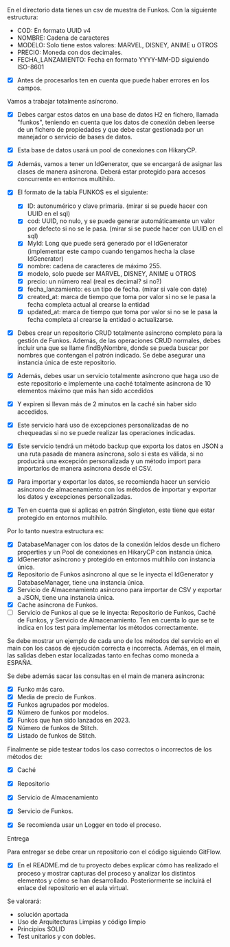 En el directorio data tienes un csv de muestra de Funkos. Con la siguiente estructura:

- COD: En formato UUID v4
- NOMBRE: Cadena de caracteres
- MODELO: Solo tiene estos valores: MARVEL, DISNEY, ANIME u OTROS
- PRECIO: Moneda con dos decimales.
- FECHA_LANZAMIENTO: Fecha en formato YYYY-MM-DD siguiendo ISO-8601

- [x] Antes de procesarlos ten en cuenta que puede haber errores en los campos.

Vamos a trabajar totalmente asíncrono.

- [x] Debes cargar estos datos en una base de datos H2 en fichero, llamada "funkos", teniendo en cuenta que los datos de
  conexión deben leerse de un fichero de propiedades y que debe estar gestionada por un manejador o servicio de bases de
  datos.
- [x] Esta base de datos usará un pool de conexiones con HikaryCP.

- [x] Además, vamos a tener un IdGenerator, que se encargará de asignar las clases de manera asíncrona. Deberá estar
  protegido para accesos concurrente en entornos multihilo.

- [x] El formato de la tabla FUNKOS es el siguiente:
    - [x] ID: autonumérico y clave primaria. (mirar si se puede hacer con UUID en el sql)
    - [x] cod: UUID, no nulo, y se puede generar automáticamente un valor por defecto si no se le pasa. (mirar si se
      puede hacer con UUID en el sql)
    - [x] MyId: Long que puede será generado por el IdGenerator (implementar este campo cuando tengamos hecha la clase
      IdGenerator)
    - [x] nombre: cadena de caracteres de máximo 255.
    - [x] modelo, solo puede ser MARVEL, DISNEY, ANIME u OTROS
    - [x] precio: un número real (real es decimal? si no?)
    - [x] fecha_lanzamiento: es un tipo de fecha. (mirar si vale con date)
    - [x] created_at: marca de tiempo que toma por valor si no se le pasa la fecha completa actual al crearse la entidad
    - [x] updated_at: marca de tiempo que toma por valor si no se le pasa la fecha completa al crearse la entidad o
      actualizarse.

- [x] Debes crear un repositorio CRUD totalmente asíncrono completo para la gestión de Funkos. Además, de las
  operaciones CRUD normales, debes incluir una que se llame findByNombre, donde se pueda buscar por nombres que
  contengan el patrón indicado.
  Se debe asegurar una instancia única de este repositorio.


- [x] Además, debes usar un servicio totalmente asíncrono que haga uso de este repositorio e implemente una caché
  totalmente asíncrona de 10 elementos máximo que más han sido accedidos
- [x] Y expiren si llevan más de 2 minutos en la caché sin haber sido accedidos.
- [x] Este servicio hará uso de excepciones personalizadas de no chequeadas si no se puede realizar las
  operaciones indicadas.

- [x] Este servicio tendrá un método backup que exporta los datos en JSON a una ruta pasada de manera asíncrona, solo si
  esta es válida, si no producirá una excepción personalizada y un método import para importarlos de manera asíncrona
  desde el CSV.

- [x] Para importar y exportar los datos, se recomienda hacer un servicio asíncrono de almacenamiento con los métodos de
  importar y exportar los datos y excepciones personalizadas.

- [x] Ten en cuenta que si aplicas en patrón Singleton, este tiene que estar protegido en entornos multihilo.

Por lo tanto nuestra estructura es:

- [x] DatabaseManager con los datos de la conexión leídos desde un fichero properties y un Pool de conexiones en
  HikaryCP con instancia única.
- [x] IdGenerator asíncrono y protegido en entornos multihilo con instancia única.
- [x] Repositorio de Funkos asíncrono al que se le inyecta el IdGenerator y DatabaseManager, tiene una instancia única.
- [x] Servicio de Almacenamiento asíncrono para importar de CSV y exportar a JSON, tiene una instancia única.
- [x] Cache asíncrona de Funkos.
- [ ] Servicio de Funkos al que se le inyecta: Repositorio de Funkos, Caché de Funkos, y Servicio de Almacenamiento. Ten
  en cuenta lo que se te indica en los test para implementar los métodos correctamente.

Se debe mostrar un ejemplo de cada uno de los métodos del servicio en el main con los casos de ejecución correcta e
incorrecta. Además, en el main, las salidas deben estar localizadas tanto en fechas como moneda a ESPAÑA.

Se debe además sacar las consultas en el main de manera asíncrona:

- [x] Funko más caro.
- [x] Media de precio de Funkos.
- [x] Funkos agrupados por modelos.
- [x] Número de funkos por modelos.
- [x] Funkos que han sido lanzados en 2023.
- [x] Número de funkos de Stitch.
- [x] Listado de funkos de Stitch.

Finalmente se pide testear todos los caso correctos o incorrectos de los métodos de:

- [x] Caché
- [x] Repositorio
- [x] Servicio de Almacenamiento
- [x] Servicio de Funkos.

- [x] Se recomienda usar un Logger en todo el proceso.

Entrega

Para entregar se debe crear un repositorio con el código siguiendo GitFlow.

- [x] En el README.md de tu proyecto debes explicar cómo has realizado el proceso y mostrar capturas del proceso y
  analizar
  los distintos elementos y cómo se han desarrollado. Posteriormente se incluirá el enlace del repositorio en el aula
  virtual.

Se valorará:

- solución aportada
- Uso de Arquitecturas Limpias y código limpio
- Principios SOLID
- Test unitarios y con dobles.